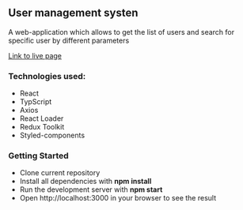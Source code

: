 ## User management systen
A web-application which allows to get the list of users and search for specific user by different parameters

[Link to live page](https://elenaods.github.io/ums)

### Technologies used:
<ul>
<li>React</li>
<li>TypScript</li>
<li>Axios</li>
<li>React Loader</li>
<li>Redux Toolkit</li>
<li>Styled-components</li>
</ul>

### Getting Started

- Clone current repository
- Install all dependencies with **npm install**
- Run the development server with **npm start**
- Open http://localhost:3000 in your browser to see the result
